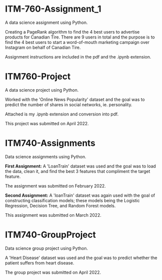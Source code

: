 # ITM-760-Assignment_1
A data science assignment using Python.

Creating a PageRank algorithm to find the 4 best users to advertise products for Canadian Tire. 
There are 9 users in total and the purpose is to find the 4 best users to start a word-of-mouth marketing campaign over Instagram on behalf of Canadian Tire.

Assignment instructions are included in the pdf and the .ipynb extension.



# ITM760-Project
A data science project using Python.

Worked with the 'Online News Popularity' dataset and the goal was to predict the number of shares in social networks, ie. personality.

Attached is my .ipynb extension and conversion into pdf.

This project was submitted on April 2022.


# ITM740-Assignments
Data science assignments using Python.

**First Assignment:** A 'LoanTrain' dataset was used and the goal was to load the data, clean it, and find the best 3 features that compliment the target feature.

The assignment was submitted on February 2022.


**Second Assignment:** A 'loanTrain' dataset was again used with the goal of constructing classification models; these models being the Logistic Regression, Decision Tree, and Random Forest models.

This assignment was submitted on March 2022.



# ITM740-GroupProject

Data science group project using Python.

A 'Heart Disease' dataset was used and the goal was to predict whether the patient suffers from heart disease.

The group project was submitted on April 2022.
